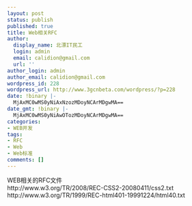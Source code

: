 ```yaml
---
layout: post
status: publish
published: true
title: Web相关RFC
author:
  display_name: 北漂IT民工
  login: admin
  email: calidion@gmail.com
  url: ''
author_login: admin
author_email: calidion@gmail.com
wordpress_id: 228
wordpress_url: http://www.3gcnbeta.com/wordpress/?p=228
date: !binary |-
  MjAxMC0wMS0yNiAxNzozMDoyNCArMDgwMA==
date_gmt: !binary |-
  MjAxMC0wMS0yNiAwOTozMDoyNCArMDgwMA==
categories:
- WEB开发
tags:
- RFC
- Web
- Web标准
comments: []
---
```

<p>WEB相关的RFC文件<br />
http:&#47;&#47;www.w3.org&#47;TR&#47;2008&#47;REC-CSS2-20080411&#47;css2.txt<br />
http:&#47;&#47;www.w3.org&#47;TR&#47;1999&#47;REC-html401-19991224&#47;html40.txt</p>

